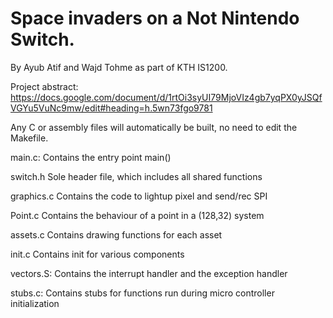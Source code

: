 # Space invaders on a Not Nintendo Switch. 
By Ayub Atif and Wajd Tohme as part of KTH IS1200.

Project abstract:
https://docs.google.com/document/d/1rtOi3syUI79MjoVIz4gb7yqPX0yJSQfVGYu5VuNc9mw/edit#heading=h.5wn73fgo9781

Any C or assembly files will automatically be built,
no need to edit the Makefile.

main.c:
	Contains the entry point main()
	
switch.h
	Sole header file, which includes all shared functions

graphics.c
	Contains the code to lightup pixel and send/rec SPI
	
Point.c
	Contains the behaviour of a point in a (128,32) system
	
assets.c
	Contains drawing functions for each asset

init.c
	Contains init for various components
	
vectors.S:
	Contains the interrupt handler and the exception handler

stubs.c:
	Contains stubs for functions run during micro controller
	initialization
